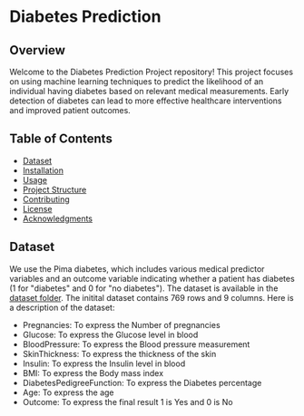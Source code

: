 # Diabetes Prediction 

## Overview

Welcome to the Diabetes Prediction Project repository! This project focuses on using machine learning techniques to predict the likelihood of an individual having diabetes based on relevant medical measurements. Early detection of diabetes can lead to more effective healthcare interventions and improved patient outcomes.

## Table of Contents

- [Dataset](#dataset)
- [Installation](#installation)
- [Usage](#usage)
- [Project Structure](#project-structure)
- [Contributing](#contributing)
- [License](#license)
- [Acknowledgments](#acknowledgments)

## Dataset

We use the Pima diabetes, which includes various medical predictor variables and an outcome variable indicating whether a patient has diabetes (1 for "diabetes" and 0 for "no diabetes"). The dataset is available in the [dataset folder](/dataset).
The initital dataset contains 769 rows and 9 columns. Here is a description of the dataset:
- Pregnancies: To express the Number of pregnancies
- Glucose: To express the Glucose level in blood
- BloodPressure: To express the Blood pressure measurement
- SkinThickness: To express the thickness of the skin
- Insulin: To express the Insulin level in blood
- BMI: To express the Body mass index
- DiabetesPedigreeFunction: To express the Diabetes percentage
- Age: To express the age
- Outcome: To express the final result 1 is Yes and 0 is No



